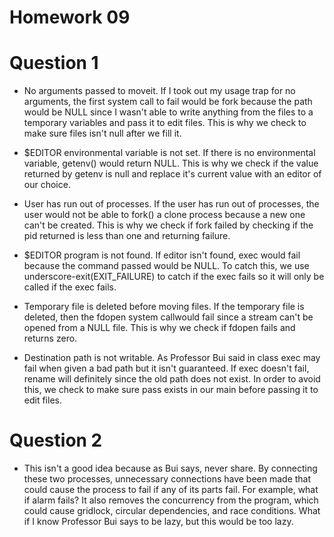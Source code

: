Homework 09
===========
# Question 1

- No arguments passed to moveit.
  If I took out my usage trap for no arguments, the first system call to fail would be fork because the path would be NULL since I wasn't able to write anything from the files to a temporary variables and pass it to edit files. This is why we check to make sure files isn't null after we fill it.

- $EDITOR environmental variable is not set.
  If there is no environmental variable, getenv() would return NULL. This is why we check if the value returned by getenv is null and replace it's current value with an editor of our choice.

- User has run out of processes.
  If the user has run out of processes, the user would not be able to fork() a clone process because a new one can't be created. This is why we check if fork failed by checking if the pid returned is less than one and returning failure.

- $EDITOR program is not found.
  If editor isn't found, exec would fail because the command passed would be NULL. To catch this, we use underscore-exit(EXIT_FAILURE) to catch if the exec fails so it will only be called if the exec fails.

- Temporary file is deleted before moving files.
  If the temporary file is deleted, then the fdopen system callwould fail since a stream can't be opened from a NULL file. This is why we check if fdopen fails and returns zero.

- Destination path is not writable.
  As Professor Bui said in class exec may fail when given a bad path but it isn't guaranteed. If exec doesn't fail, rename will definitely since the old path does not exist. In order to avoid this, we check to make sure pass exists in our main before passing it to edit files.

# Question 2
- This isn't a good idea because as Bui says, never share. By connecting these two processes, unnecessary connections have been made that could cause the process to fail if any of its parts fail. For example, what if alarm fails? It also removes the concurrency from the program, which could cause gridlock, circular dependencies, and race conditions. What if I know Professor Bui says to be lazy, but this would be too lazy. 
